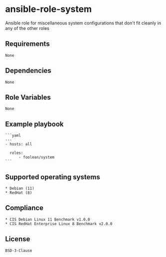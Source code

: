 # ansible-role-system

Ansible role for miscellaneous system configurations that don't fit cleanly in
any of the other roles


## Requirements

    None


## Dependencies

    None


## Role Variables

    None


## Example playbook

    ```yaml
    ---
    - hosts: all

      roles:
          - foolean/system
    ```


## Supported operating systems

    * Debian (11)
    * RedHat (8)


## Compliance

    * CIS Debian Linux 11 Benchmark v1.0.0
    * CIS RedHat Enterprise Linux 8 Benchmark v2.0.0


## License

    BSD-3-Clause
